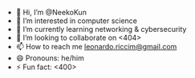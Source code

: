 - 👋 Hi, I’m @NeekoKun
- 👀 I’m interested in computer science
- 🌱 I’m currently learning networking & cybersecurity
- 💞️ I’m looking to collaborate on <404>
- 📫 How to reach me leonardo.riccim@gmail.com
- 😄 Pronouns: he/him
- ⚡ Fun fact: <400>

<!---
NeekoKun/NeekoKun is a ✨ special ✨ repository because its `README.md` (this file) appears on your GitHub profile.
You can click the Preview link to take a look at your changes.
--->
